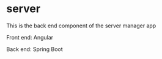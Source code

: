 # server
This is the back end component of the server manager app

Front end: Angular

Back end: Spring Boot
